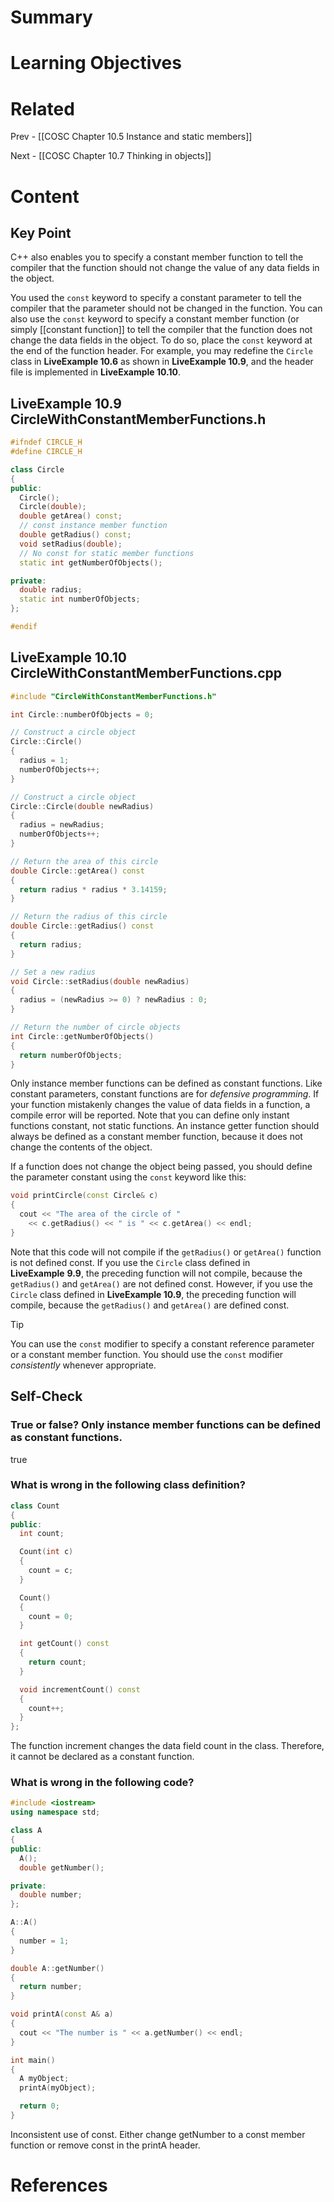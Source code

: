 # Summary

# Learning Objectives

# Related
Prev - [[COSC Chapter 10.5 Instance and static members]]

Next - [[COSC Chapter 10.7 Thinking in objects]]
# Content
## Key Point
C++ also enables you to specify a constant member function to tell the compiler that the function should not change the value of any data fields in the object.

You used the `const` keyword to specify a constant parameter to tell the compiler that the parameter should not be changed in the function. You can also use the `const` keyword to specify a constant member function (or simply [[constant function]] to tell the compiler that the function does not change the data fields in the object. To do so, place the `const` keyword at the end of the function header. For example, you may redefine the `Circle` class in **LiveExample 10.6** as shown in **LiveExample 10.9**, and the header file is implemented in **LiveExample 10.10**.

## **LiveExample 10.9 CircleWithConstantMemberFunctions.h**
```cpp
#ifndef CIRCLE_H
#define CIRCLE_H

class Circle
{
public:
  Circle();
  Circle(double);
  double getArea() const; 
  // const instance member function
  double getRadius() const; 
  void setRadius(double);
  // No const for static member functions
  static int getNumberOfObjects(); 

private:
  double radius;
  static int numberOfObjects;
};

#endif
```

## **LiveExample 10.10 CircleWithConstantMemberFunctions.cpp**
```cpp
#include "CircleWithConstantMemberFunctions.h"

int Circle::numberOfObjects = 0;

// Construct a circle object
Circle::Circle()
{
  radius = 1;
  numberOfObjects++;
}

// Construct a circle object
Circle::Circle(double newRadius)
{
  radius = newRadius;
  numberOfObjects++;
}

// Return the area of this circle
double Circle::getArea() const
{
  return radius * radius * 3.14159;
}

// Return the radius of this circle
double Circle::getRadius() const
{
  return radius;
}

// Set a new radius
void Circle::setRadius(double newRadius)
{
  radius = (newRadius >= 0) ? newRadius : 0;
}

// Return the number of circle objects
int Circle::getNumberOfObjects()
{
  return numberOfObjects;
}
```

Only instance member functions can be defined as constant functions. Like constant parameters, constant functions are for _defensive programming_. If your function mistakenly changes the value of data fields in a function, a compile error will be reported. Note that you can define only instant functions constant, not static functions. An instance getter function should always be defined as a constant member function, because it does not change the contents of the object.

If a function does not change the object being passed, you should define the parameter constant using the `const`​ ​keyword like this:
```cpp
void printCircle(const Circle& c) 
{ 
  cout << "The area of the circle of " 
    << c.getRadius() << " is " << c.getArea() << endl; 
} 
```

Note that this code will not compile if the `getRadius()` or `getArea()` function is not defined const. If you use the `Circle` class defined in **LiveExample** **9.9**, the preceding function will not compile, because the `getRadius()` and `getArea()` are not defined const. However, if you use the `Circle`​ ​class defined in **LiveExample 10.9**, the preceding function will compile, because the `getRadius()` and `getArea()` are defined const.

>[!Tip]
You can use the `const`​ ​modifier to specify a constant reference parameter or a constant member function. You should use the `const`​ ​modifier _consistently_ whenever appropriate.

## Self-Check
### True or false? Only instance member functions can be defined as constant functions.
true
### What is wrong in the following class definition?
```cpp
class Count
{
public:
  int count;

  Count(int c)
  {
    count = c;
  }

  Count()
  {
    count = 0;
  }

  int getCount() const
  {
    return count;
  }

  void incrementCount() const
  {
    count++;
  }
};
```

The function increment changes the data field count in the class. Therefore, it cannot be declared as a constant function.

### What is wrong in the following code?
```cpp
#include <iostream>
using namespace std;

class A
{
public:
  A();
  double getNumber();

private:
  double number;
};

A::A() 
{
  number = 1;
}

double A::getNumber() 
{
  return number;
}

void printA(const A& a)
{
  cout << "The number is " << a.getNumber() << endl;
}

int main()
{
  A myObject;
  printA(myObject);

  return 0;
}
```

Inconsistent use of const. Either change getNumber to a const member function or remove const in the printA header.
# References
